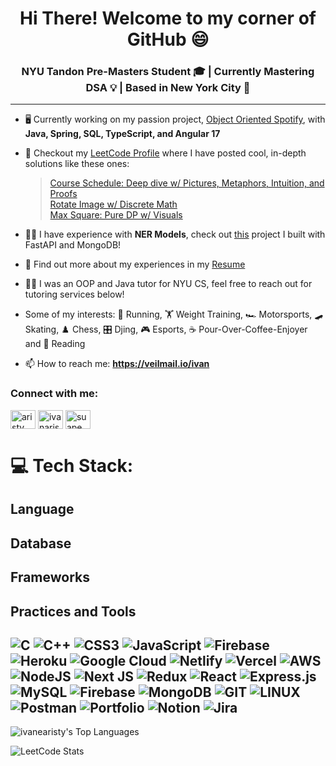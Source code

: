 <h1 align="center"> Hi There! Welcome to my corner of GitHub 😄 </h1>
<h3 align="center"> NYU Tandon Pre-Masters Student 🎓 | Currently Mastering DSA 💡 | Based in New York City 🗽 </h3>

---

- 🖥️ Currently working on my passion project, [Object Oriented Spotify](https://github.com/ivanearisty/ObjectOrientedSpotify), with **Java, Spring, SQL, TypeScript, and Angular 17**

- 📝 Checkout my [LeetCode Profile](https://leetcode.com/suape/) where I have posted cool, in-depth solutions like these ones:
  > [Course Schedule: Deep dive w/ Pictures, Metaphors, Intuition, and Proofs](https://leetcode.com/problems/course-schedule/solutions/4364129/deep-dive-w-pictures-metaphors-intuition-and-proofs/)  
  > [Rotate Image w/ Discrete Math](https://leetcode.com/problems/rotate-image/solutions/4824208/discrete-math-2-loops-simple-with-no-tricks/)  
  > [Max Square: Pure DP w/ Visuals](https://leetcode.com/problems/maximal-square/solutions/4293950/plain-dp-w-visual-comments/)  

- 🧑‍💻 I have experience with **NER Models**, check out [this](https://github.com/ivanearisty/MLPromos) project I built with FastAPI and MongoDB!

- 📄 Find out more about my experiences in my [Resume](https://drive.google.com/file/d/1_QwRiIHuuLBHMC8m0xOONTxDMUj9EfR5/view?usp=sharing)

- 👨‍🎓 I was an OOP and Java tutor for NYU CS, feel free to reach out for tutoring services below!

- Some of my interests: 🏃 Running, 🏋️ Weight Training, 🏎️ Motorsports, 🛹 Skating, ♟️ Chess, 🎛️ Djing, 🎮 Esports, ☕ Pour-Over-Coffee-Enjoyer and 🐋 Reading

- 📫 How to reach me: **https://veilmail.io/ivan**

<h3 align="left">Connect with me:</h3>
<p align="left">
<a href="https://www.linkedin.com/in/aristy/" target="blank"><img align="center" src="https://raw.githubusercontent.com/rahuldkjain/github-profile-readme-generator/master/src/images/icons/Social/linked-in-alt.svg" alt="aristy" height="30" width="40" /></a>
<a href="https://instagram.com/ivanaristy" target="blank"><img align="center" src="https://raw.githubusercontent.com/rahuldkjain/github-profile-readme-generator/master/src/images/icons/Social/instagram.svg" alt="ivanaristy" height="30" width="40" /></a>
<a href="https://www.leetcode.com/suape" target="blank"><img align="center" src="https://raw.githubusercontent.com/rahuldkjain/github-profile-readme-generator/master/src/images/icons/Social/leet-code.svg" alt="suape" height="30" width="40" /></a>
</p>

# 💻 Tech Stack:
## Language
## Database
## Frameworks
## Practices and Tools
![C](https://img.shields.io/badge/c-%2300599C.svg?style=for-the-badge&logo=c&logoColor=white)
![C++](https://img.shields.io/badge/c++-%2300599C.svg?style=for-the-badge&logo=c%2B%2B&logoColor=white) ![CSS3](https://img.shields.io/badge/css3-%231572B6.svg?style=for-the-badge&logo=css3&logoColor=white) ![JavaScript](https://img.shields.io/badge/javascript-%23323330.svg?style=for-the-badge&logo=javascript&logoColor=%23F7DF1E) ![Firebase](https://img.shields.io/badge/firebase-%23039BE5.svg?style=for-the-badge&logo=firebase) ![Heroku](https://img.shields.io/badge/heroku-%23430098.svg?style=for-the-badge&logo=heroku&logoColor=white) ![Google Cloud](https://img.shields.io/badge/GoogleCloud-%234285F4.svg?style=for-the-badge&logo=google-cloud&logoColor=white) ![Netlify](https://img.shields.io/badge/netlify-%23000000.svg?style=for-the-badge&logo=netlify&logoColor=#00C7B7) ![Vercel](https://img.shields.io/badge/vercel-%23000000.svg?style=for-the-badge&logo=vercel&logoColor=white) ![AWS](https://img.shields.io/badge/AWS-%23FF9900.svg?style=for-the-badge&logo=amazon-aws&logoColor=white) ![NodeJS](https://img.shields.io/badge/node.js-6DA55F?style=for-the-badge&logo=node.js&logoColor=white) ![Next JS](https://img.shields.io/badge/Next-black?style=for-the-badge&logo=next.js&logoColor=white) ![Redux](https://img.shields.io/badge/redux-%23593d88.svg?style=for-the-badge&logo=redux&logoColor=white) ![React](https://img.shields.io/badge/react-%2320232a.svg?style=for-the-badge&logo=react&logoColor=%2361DAFB) ![Express.js](https://img.shields.io/badge/express.js-%23404d59.svg?style=for-the-badge&logo=express&logoColor=%2361DAFB) ![MySQL](https://img.shields.io/badge/mysql-%2300000f.svg?style=for-the-badge&logo=mysql&logoColor=white) ![Firebase](https://img.shields.io/badge/Firebase-039BE5?style=for-the-badge&logo=Firebase&logoColor=white) ![MongoDB](https://img.shields.io/badge/MongoDB-%234ea94b.svg?style=for-the-badge&logo=mongodb&logoColor=white) ![GIT](https://img.shields.io/badge/Git-fc6d26?style=for-the-badge&logo=git&logoColor=white) ![LINUX](https://img.shields.io/badge/Linux-FCC624?style=for-the-badge&logo=linux&logoColor=black) ![Postman](https://img.shields.io/badge/Postman-FF6C37?style=for-the-badge&logo=postman&logoColor=white) ![Portfolio](https://img.shields.io/badge/Portfolio-%23000000.svg?style=for-the-badge&logo=firefox&logoColor=#FF7139) ![Notion](https://img.shields.io/badge/Notion-%23000000.svg?style=for-the-badge&logo=notion&logoColor=white) ![Jira](https://img.shields.io/badge/jira-%230A0FFF.svg?style=for-the-badge&logo=jira&logoColor=white)
---

![ivanearisty's Top Languages](https://github-readme-stats.vercel.app/api/top-langs/?username=ivanearisty&theme=synthwave&show_icons=true&hide_border=true&layout=compact)

![LeetCode Stats](https://leetcard.jacoblin.cool/suape?theme=nord&font=Syne&ext=activity)
